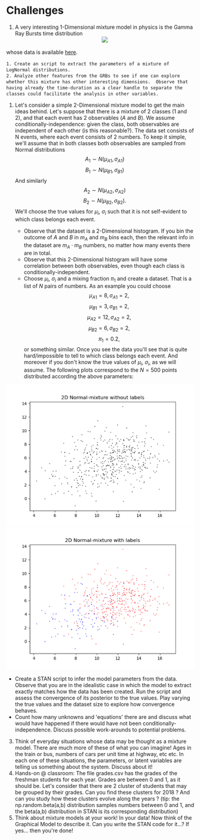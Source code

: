 # Challenges


1. A very interesting 1-Dimensional mixture model in physics is the Gamma Ray Bursts time distribution
   <center><img src="https://gammaray.nsstc.nasa.gov/batse/grb/duration/images/4b_t90.gif"></center>
whose data is available <a href="https://gammaray.nsstc.nasa.gov/batse/grb/catalog/4b/index.html" target='grb'>here</a>.

    1. Create an script to extract the parameters of a mixture of LogNormal distributions.
    2. Analyze other features from the GRBs to see if one can explore whether this mixture has other interesting dimensions.  Observe that having already the time-duration as a clear handle to separate the classes could facilitate the analysis in other variables.


1. Let's consider a simple 2-Dimensional mixture model to get the main ideas behind.  Let's suppose that there is a mixture of 2 classes (1 and 2), and that each event has 2 observables ($A$ and $B$). We assume conditionally-independence: given the class, both observables are independent of each other (is this reasonable?). The data set consists of N events, where each event consists of 2 numbers.  To keep it simple, we'll assume that in both classes both observables are sampled from Normal distributions
    $$A_1 \sim N(\mu_{A1}, \sigma_{A1})$$
    $$B_1 \sim N(\mu_{B1}, \sigma_{B1})$$
And similarly
    $$A_2 \sim N(\mu_{A2}, \sigma_{A2})$$
    $$B_2 \sim N(\mu_{B2}, \sigma_{B2}).$$
We'll choose the true values for $\mu_i$, $\sigma_i$ such that it is not self-evident to which class belongs each event.

   - Observe that the dataset is a 2-Dimensional histogram. If you bin the outcome of $A$ and $B$ in $m_A$ and $m_B$ bins each, then the relevant info in the dataset are $m_A \cdot m_B$ numbers, no matter how many events there are in total.
   - Observe that this 2-Dimensional histogram will have some correlation between both observables, even though each class is conditionally-independent. 
   - Choose $\mu_i$, $\sigma_i$ and a mixing fraction $\pi_1$ and create a dataset.  That is a list of $N$ pairs of numbers.  As an example you could choose
      $$ \mu_{A1} = 8 , \sigma_{A1}=2,$$
      $$ \mu_{B1} = 3 , \sigma_{B1}=2,$$
      $$ \mu_{A2} = 12 , \sigma_{A2}=2,$$
      $$ \mu_{B2} = 6 , \sigma_{B2}=2,$$
      $$ \pi_1 = 0.2,$$
   or something similar.  Once you see the data you'll see that is quite hard/impossible to tell to which class belongs each event.  And moreover if you don't know the true values of $\mu_i$, $\sigma_i$, as we will assume.  The following plots correspond to the $N=500$ points distributed according the above parameters:
<center><img src="figs/2D_gaussian-mixture_wo_labels.png" ><img src="figs/2D_gaussian-mixture_w_labels.png"></center>

   - Create a STAN script to infer the model parameters from the data.  Observe that you are in the idealistic case in which the model to extract exactly matches how the data has been created.  Run the script and assess the convergence of its posterior to the true values.  Play varying the true values and the dataset size to explore how convergence behaves.
   - Count how many unknowns and 'equations' there are and discuss what would have happened if there would have not been conditionally-independence.  Discuss possible work-arounds to potential problems.

3. Think of everyday situations whose data may be thought as a mixture model.  There are much more of these of what you can imagine!  Ages in the train or bus, numbers of cars per unit time at highway, etc etc.  In each one of these situations, the parameters, or latent variables are telling us something about the system.  Discuss about it!
4. Hands-on @ classroom: The file grades.csv has the grades of the freshman students for each year.  Grades are between 0 and 1, as it should be.  Let's consider that there are 2 cluster of students that may be grouped by their grades.  Can you find these clusters for 2018 ?  And can you study how these clusters evolve along the years ? (tip: the  np.random.beta(a,b) distribution samples numbers between 0 and 1, and the beta(a,b) distribution in STAN is its corresponding distribution)
5. Think about mixture models at your work!  In your data!  Now think of the Graphical Model to describe it.  Can you write the STAN code for it...?  If yes... then you're done!



